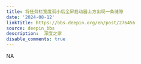 ```yaml
---
title: 将任务栏宽度调小后全屏启动器上方出现一条缝隙
date: '2024-08-12'
linkTitle: https://bbs.deepin.org/en/post/276456
source: deepin_bbs
description:  深度之家 
disable_comments: true
---
```

NA
